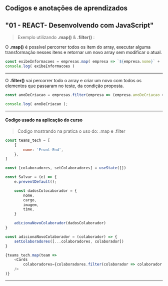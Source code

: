 ## Codigos e anotações de aprendizados
## "01 - REACT- Desenvolvendo com JavaScript"

> Exemplo utilizando **.map()** & **.filter()** :

O **.map()** é possível percorrer todos os item do array, executar alguma transformação nesses itens e retornar um novo array sem modificar o atual.

```js
const exibeInformacoes = empresas.map( empresa => `${empresa.nome}` + ' CEO: ' + `${empresa.ceo}`);
console.log( exibeInformacoes )
```

---

O **.filter()** vai percorrer todo o array e criar um novo com todos os elementos que passaram no teste, da condição proposta.

```js
const anoDeCriacao = empresas.filter(empresa => (empresa.anoDeCriacao > 2000));

console.log( anoDeCriacao );
```

---

#### Codigo usado na aplicação do curso
> Codigo mostrando na pratica o uso do: .map e .filter

```js
const teams_tech = [
    {
        nome: 'Front-End',
    },
]

const [colaboradores, setColaboradores] = useState([])

const Salvar = (e) => {
    e.preventDefault();

    const dadosColocaborador = {
        nome,
        cargo,
        imagem,
        time,
    }

    adicionaNovoColaborador(dadosColaborador)
}

const adicionaNovoColaborador = (colaborador) => {
    setColaboradores([...colaboradores, colaborador])
}

{teams_tech.map(team => 
    <Cards
        colaboradores={colaboradores.filter(colaborador => colaborador.time === team.nome)}
    /> 
)}

```

---